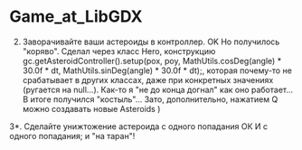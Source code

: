 # Game_at_LibGDX
2. Заворачивайте ваши астероиды в контроллер.
     OK
     Но получилось "коряво". 
      Сделал через класс Hero, конструкцию  
                         gc.getAsteroidController().setup(pox, poy, 
                           MathUtils.cosDeg(angle) * 30.0f * dt,
                           MathUtils.sinDeg(angle) * 30.0f * dt);, 
            которая почему-то не срабатывает в других классах, даже при конкретных значениях (ругается на null...).
            Как-то я "не до конца догнал" как оно работает...
      В итоге получился "костыль"... Зато, дополнительно, нажатием Q можно создавать новые Asteroids  )
           
3*. Сделайте унижтожение астероида с одного попадания
      ОК
        И с одного попадания; и "на таран"!
